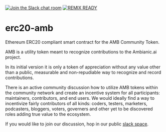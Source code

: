 [![Join the Slack chat room](https://img.shields.io/badge/Slack-Join%20the%20chat%20room-blue)](https://join.slack.com/t/ambianicai/shared_invite/zt-eosk4tv5-~GR3Sm7ccGbv1R7IEpk7OQ)
[![REMIX READY](https://img.shields.io/badge/REMIX%20READY-Open%20in%20ETH%20Remix%20IDE-brightgreen)](https://remix.ethereum.org/)


# erc20-amb

Ethereum ERC20 compliant smart contract for the AMB Community Token.

AMB is a utility token meant to recognize contributions to the Ambianic.ai project.

In its initial version it is only a token of appreciation without any value other than a public, measurable and non-repudiable way to recognize and record contributions.

There is an active community discussion how to utilize AMB tokens within the community network and create an incentive system for all participants: maintainers, contributors, and end users. We would ideally find a way to incentivize fairly contributors of all kinds: coders, testers, marketers, podcasters, bloggers, voters, governers and other yet to be discovered roles adding true value to the ecosystem.

If you would like to join our discussion, hop in our public [slack space](https://ambianicai.slack.com/join/shared_invite/zt-eosk4tv5-~GR3Sm7ccGbv1R7IEpk7OQ#/).

